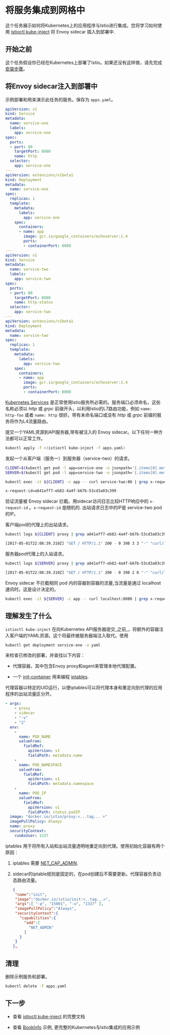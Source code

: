# 将服务集成到网格中

这个任务展示如何将Kubernetes上的应用程序与Istio进行集成。您将学习如何使用 [istioctl kube-inject](../reference/commands/istioctl.md#istioctl-kube-inject) 将 Envoy sidecar 插入到部署中.

## 开始之前

这个任务假设你已经在Kubernetes上部署了Istio。如果还没有这样做，请先完成 [安装步骤](./installing-istio.md)。

## 将Envoy sidecar注入到部署中

示例部署和用来演示此任务的服务。保存为 `apps.yaml`。

```yaml
apiVersion: v1
kind: Service
metadata:
  name: service-one
  labels:
    app: service-one
spec:
  ports:
  - port: 80
    targetPort: 8080
    name: http
  selector:
    app: service-one
---
apiVersion: extensions/v1beta1
kind: Deployment
metadata:
  name: service-one
spec:
  replicas: 1
  template:
    metadata:
      labels:
        app: service-one
    spec:
      containers:
      - name: app
        image: gcr.io/google_containers/echoserver:1.4
        ports:
        - containerPort: 8080
---
apiVersion: v1
kind: Service
metadata:
  name: service-two
  labels:
    app: service-two
spec:
  ports:
  - port: 80
    targetPort: 8080
    name: http-status
  selector:
    app: service-two
---
apiVersion: extensions/v1beta1
kind: Deployment
metadata:
  name: service-two
spec:
  replicas: 1
  template:
    metadata:
      labels:
        app: service-two
    spec:
      containers:
      - name: app
        image: gcr.io/google_containers/echoserver:1.4
        ports:
        - containerPort: 8080
```

[Kubernetes Services](https://kubernetes.io/docs/concepts/services-networking/service/) 是正常使用Istio服务所必需的。服务端口必须命名，这些名称必须以 _http_ 或 _grpc_ 前缀开头，以利用Istio的L7路由功能，例如 `name: http-foo` 或者 `name: http` 很好。带有未命名端口或没有  _http_ 或 _grpc_ 前缀的服务将作为L4流量路由。

提交一个YAML资源到API服务器,带有被注入的 Envoy sidecar。以下任何一种方法都可以正常工作。

```bash
kubectl apply -f <(istioctl kube-inject -f apps.yaml)
```

发起一个从客户端（服务一）到服务器（service-two）的请求。

```bash
CLIENT=$(kubectl get pod -l app=service-one -o jsonpath='{.items[0].metadata.name}')
SERVER=$(kubectl get pod -l app=service-two -o jsonpath='{.items[0].metadata.name}')

kubectl exec -it ${CLIENT} -c app -- curl service-two:80 | grep x-request-id
```
```bash
x-request-id=a641eff7-eb82-4a4f-b67b-53cd3a03c399
```

验证流量被 Envoy sidecar 拦截。用sidecar访问日志比较HTTP响应中的 `x-request-id` 。`x-request-id` 是随机的. 出站请求日志中的IP是 service-two pod 的IP。

客户端pod的代理上的出站请求。

```bash
kubectl logs ${CLIENT} proxy | grep a641eff7-eb82-4a4f-b67b-53cd3a03c399
```
```bash
[2017-05-01T22:08:39.310Z] "GET / HTTP/1.1" 200 - 0 398 3 3 "-" "curl/7.47.0" "a641eff7-eb82-4a4f-b67b-53cd3a03c399" "service-two" "10.4.180.7:8080"
```

服务器pod代理上的入站请求。

```bash
kubectl logs ${SERVER} proxy | grep a641eff7-eb82-4a4f-b67b-53cd3a03c399
```
```bash
[2017-05-01T22:08:39.310Z] "GET / HTTP/1.1" 200 - 0 398 2 0 "-" "curl/7.47.0" "a641eff7-eb82-4a4f-b67b-53cd3a03c399" "service-two" "127.0.0.1:8080"
```

Envoy sidecar 不拦截相同 pod 内的容器到容器的流量,当流量是通过 localhost 通讯时。这是设计决定的。

```bash
kubectl exec -it ${SERVER} -c app -- curl localhost:8080 | grep x-request-id
```

## 理解发生了什么

`istioctl kube-inject` 在向Kubernetes API服务器提交_之前_，将额外的容器注入客户端的YAML资源。这个将最终被服务器端注入取代。使用

```bash
kubectl get deployment service-one -o yaml
```

来检查已修改的部署，并查找以下内容：

* 代理容器，其中包含Envoy proxy和agent来管理本地代理配置。

* 一个 [init-container](https://kubernetes.io/docs/concepts/workloads/pods/init-containers/) 用来编程 [iptables](https://en.wikipedia.org/wiki/Iptables).

代理容器以特定的UID运行，以便iptables可以将代理本身和重定向到代理的应用程序的出站流量区分开。

```yaml
- args:
    - proxy
    - sidecar
    - "-v"
    - "2"
  env:
    -
      name: POD_NAME
      valueFrom:
        fieldRef:
          apiVersion: v1
          fieldPath: metadata.name
    -
      name: POD_NAMESPACE
      valueFrom:
        fieldRef:
          apiVersion: v1
          fieldPath: metadata.namespace
    -
      name: POD_IP
      valueFrom:
        fieldRef:
          apiVersion: v1
          fieldPath: status.podIP
  image: "docker.io/istio/proxy:<...tag... >"
  imagePullPolicy: Always
  name: proxy
  securityContext:
    runAsUser: 1337

```

iptables 用于将所有入站和出站流量透明地重定向到代理。使用初始化容器有两个原因：

1. iptables 需要 [NET_CAP_ADMIN](http://man7.org/linux/man-pages/man7/capabilities.7.html).

2. sidecar的iptable规则是固定的，在pod创建后不需要更新。代理容器负责动态路由流量。

    ```json
    {
     "name":"init",
     "image":"docker.io/istio/init:<..tag...>",
     "args":[ "-p", "15001", "-u", "1337" ],
     "imagePullPolicy":"Always",
     "securityContext":{
       "capabilities":{
         "add":[
           "NET_ADMIN"
         ]
       }
     }
    },
    ```

## 清理

删除示例服务和部署。

```bash
kubectl delete -f apps.yaml
```

## 下一步

* 查看 [istioctl kube-inject](../reference/commands/istioctl.md#istioctl-kube-inject) 的完整文档

* 查看 [BookInfo](../samples/bookinfo.md) 示例, 更完整的Kubernetes与Istio集成的应用示例
